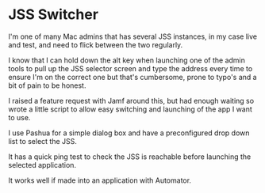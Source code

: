 # JSS Switcher
I'm one of many Mac admins that has several JSS instances, in my case live and test, and need to flick between the two regularly.

I know that I can hold down the alt key when launching one of the admin tools to pull up the JSS selector screen and type the address every time to ensure I'm on the correct one but that's cumbersome, prone to typo's and a bit of pain to be honest.

I raised a feature request with Jamf around this, but had enough waiting so wrote a little script to allow easy switching and launching of the app I want to use.

I use Pashua for a simple dialog box and have a preconfigured drop down list to select the JSS.

It has a quick ping test to check the JSS is reachable before launching the selected application.

It works well if made into an application with Automator.

